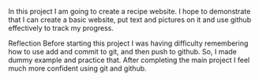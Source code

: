 In this project I am going to create a recipe website. 
I hope to demonstrate  that I can create a basic website, put text and pictures on it and use github effectively to track my progress.



Reflection
    Before starting this project I was having difficulty remembering how to use add and commit to git, and then push to github. So, I made dummy example and practice that. After completing the main project I feel much more confident using git and github.